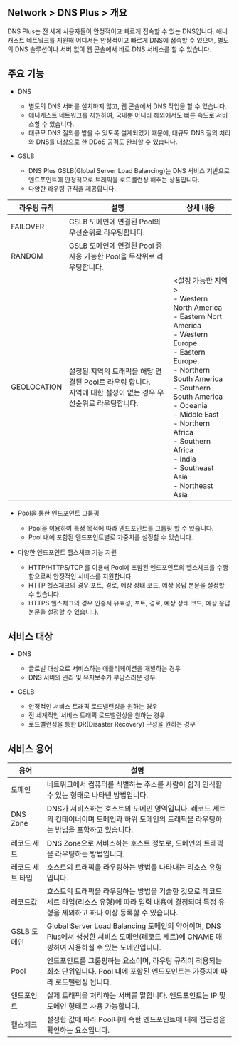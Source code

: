 ## Network > DNS Plus > 개요

DNS Plus는 전 세계 사용자들이 안정적이고 빠르게 접속할 수 있는 DNS입니다. 애니캐스트 네트워크를 지원해 어디서든 안정적이고 빠르게 DNS에 접속할 수 있으며, 별도의 DNS 솔루션이나 서버 없이 웹 콘솔에서 바로 DNS 서비스를 할 수 있습니다.

## 주요 기능

- DNS
    - 별도의 DNS 서버를 설치하지 않고, 웹 콘솔에서 DNS 작업을 할 수 있습니다.
    - 애니캐스트 네트워크를 지원하여, 국내뿐 아니라 해외에서도 빠른 속도로 서비스할 수 있습니다.
    - 대규모 DNS 질의를 받을 수 있도록 설계되었기 때문에, 대규모 DNS 질의 처리와 DNS를 대상으로 한 DDoS 공격도 완화할 수 있습니다.

- GSLB
    - DNS Plus GSLB(Global Server Load Balancing)는 DNS 서비스 기반으로 엔드포인트에 안정적으로 트래픽을 로드밸런싱 해주는 상품입니다.
    - 다양한 라우팅 규칙을 제공합니다.

| 라우팅 규칙 | 설명 | 상세 내용 |
|---|---|---|
| FAILOVER | GSLB 도메인에 연결된 Pool의 우선순위로 라우팅합니다. |  |
| RANDOM | GSLB 도메인에 연결된 Pool 중 사용 가능한 Pool을 무작위로 라우팅합니다. |  |
| GEOLOCATION | 설정된 지역의 트래픽을 해당 연결된 Pool로 라우팅 합니다.<br>지역에 대한 설정이 없는 경우 우선순위로 라우팅합니다. | <설정 가능한 지역><br>- Western North America<br>- Eastern Nort America<br>- Western Europe<br>- Eastern Europe<br>- Northern South America<br>- Southern South America<br>- Oceania<br>- Middle East<br>- Northern Africa<br>- Southern Africa<br>- India<br>- Southeast Asia<br>- Northeast Asia |

- Pool을 통한 엔드포인트 그룹핑
    - Pool을 이용하여 특정 목적에 따라 엔드포인트를 그룹핑 할 수 있습니다.
    - Pool 내에 포함된 엔드포인트별로 가중치를 설정할 수 있습니다.

- 다양한 엔드포인트 헬스체크 기능 지원
    - HTTP/HTTPS/TCP 를 이용해 Pool에 포함된 엔드포인트의 헬스체크를 수행함으로써 안정적인 서비스를 지원합니다.
    - HTTP 헬스체크의 경우 포트, 경로, 예상 상태 코드, 예상 응답 본문을 설정할 수 있습니다.
    - HTTPS 헬스체크의 경우 인증서 유효성, 포트, 경로, 예상 상태 코드, 예상 응답 본문을 설정할 수 있습니다.

## 서비스 대상

- DNS
    - 글로벌 대상으로 서비스하는 애플리케이션을 개발하는 경우
    - DNS 서버의 관리 및 유지보수가 부담스러운 경우

- GSLB
    - 안정적인 서비스 트래픽 로드밸런싱을 원하는 경우
    - 전 세계적인 서비스 트래픽 로드밸런싱을 원하는 경우
    - 로드밸런싱을 통한 DR(Disaster Recovery) 구성을 원하는 경우

## 서비스 용어

| 용어 | 설명 |
|---|---|
| 도메인 | 네트워크에서 컴퓨터를 식별하는 주소를 사람이 쉽게 인식할 수 있는 형태로 나타낸 방법입니다. |
| DNS Zone | DNS가 서비스하는 호스트의 도메인 영역입니다. 레코드 세트의 컨테이너이며 도메인과 하위 도메인의 트래픽을 라우팅하는 방법을 포함하고 있습니다. |
| 레코드 세트 | DNS Zone으로 서비스하는 호스트 정보로, 도메인의 트래픽을 라우팅하는 방법입니다. |
| 레코드 세트 타입 | 호스트의 트래픽을 라우팅하는 방법을 나타내는 리소스 유형입니다. |
| 레코드값 | 호스트의 트래픽을 라우팅하는 방법을 기술한 것으로 레코드 세트 타입(리소스 유형)에 따라 입력 내용이 결정되며 특정 유형을 제외하고 하나 이상 등록할 수 있습니다. |
| GSLB 도메인 | Global Server Load Balancing 도메인의 약어이며, DNS Plus에서 생성한 서비스 도메인(레코드 세트)에 CNAME 매핑하여 사용하실 수 있는 도메인입니다. |
| Pool | 엔드포인트를 그룹핑하는 요소이며, 라우팅 규칙이 적용되는 최소 단위입니다. Pool 내에 포함된 엔드포인트는 가중치에 따라 로드밸런싱 됩니다. |
| 엔드포인트 | 실제 트래픽을 처리하는 서버를 말합니다. 엔드포인트는 IP 및 도메인 형태로 사용 가능합니다. |
| 헬스체크 | 설정한 값에 따라 Pool내에 속한 엔드포인트에 대해 접근성을 확인하는 요소입니다. |

